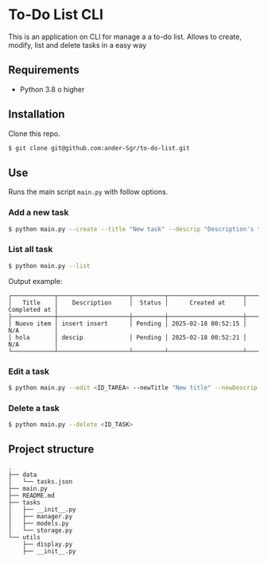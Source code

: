 # To-Do List CLI

This is an application on CLI for manage a a to-do list. Allows to create, modify, list and delete tasks in a easy way

## Requirements

- Python 3.8 o higher

## Installation

Clone this repo.

```sh
$ git clone git@github.com:ander-Sgr/to-do-list.git
```

## Use

Runs the main script `main.py` with follow options.

### Add a new task

```sh
$ python main.py --create --title "New task" --descrip "Description's task"
```

### List all task

```sh
$ python main.py --list
```

Output example:

```
┌────────────┬────────────────────┬─────────┬─────────────────────┬──────────────┐
│   Title    │    Description     │  Status │      Created at     │ Completed at │
├────────────┼────────────────────┼─────────┼─────────────────────┼──────────────┤
│ Nuevo item │ insert insert      │ Pending │ 2025-02-18 00:52:15 │ N/A          │
│ hola       │ descip             │ Pending │ 2025-02-18 00:52:21 │ N/A          │
└────────────┴────────────────────┴─────────┴─────────────────────┴──────────────┘
```

### Edit a task

```sh
$ python main.py --edit <ID_TAREA> --newTitle "New title" --newDescrip "New description" --completed Y
```

### Delete a task

```sh
$ python main.py --delete <ID_TASK>
```

## Project structure

```
.
├── data
│   └── tasks.json
├── main.py
├── README.md
├── tasks
│   ├── __init__.py
│   ├── manager.py
│   ├── models.py
│   └── storage.py
└── utils
    ├── display.py
    ├── __init__.py
```
